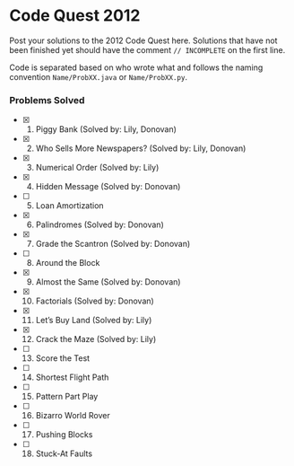 # Code Quest 2012

Post your solutions to the 2012 Code Quest here. Solutions that have not been finished yet should have the comment `// INCOMPLETE` on the first line.

Code is separated based on who wrote what and follows the naming convention `Name/ProbXX.java` or `Name/ProbXX.py`.

### Problems Solved

- [x] 1. Piggy Bank (Solved by: Lily, Donovan)
- [x] 2. Who Sells More Newspapers? (Solved by: Lily, Donovan)
- [x] 3. Numerical Order (Solved by: Lily)
- [x] 4. Hidden Message (Solved by: Donovan)
- [ ] 5. Loan Amortization
- [x] 6. Palindromes (Solved by: Donovan)
- [x] 7. Grade the Scantron (Solved by: Donovan)
- [ ] 8. Around the Block
- [x] 9. Almost the Same (Solved by: Donovan)
- [x] 10. Factorials (Solved by: Donovan)
- [x] 11. Let’s Buy Land (Solved by: Lily)
- [x] 12. Crack the Maze (Solved by: Lily)
- [ ] 13. Score the Test
- [ ] 14. Shortest Flight Path
- [ ] 15. Pattern Part Play
- [ ] 16. Bizarro World Rover
- [ ] 17. Pushing Blocks
- [ ] 18. Stuck-At Faults
